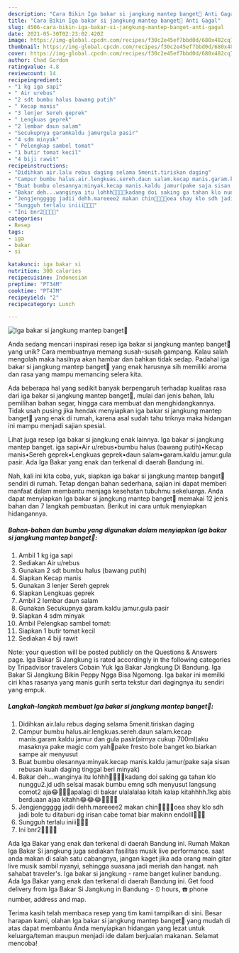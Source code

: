 ```yaml
---
description: "Cara Bikin Iga bakar si jangkung mantep banget🤤 Anti Gagal"
title: "Cara Bikin Iga bakar si jangkung mantep banget🤤 Anti Gagal"
slug: 4506-cara-bikin-iga-bakar-si-jangkung-mantep-banget-anti-gagal
date: 2021-05-30T02:23:02.420Z
image: https://img-global.cpcdn.com/recipes/f30c2e45ef7bbd0d/680x482cq70/iga-bakar-si-jangkung-mantep-banget🤤-foto-resep-utama.jpg
thumbnail: https://img-global.cpcdn.com/recipes/f30c2e45ef7bbd0d/680x482cq70/iga-bakar-si-jangkung-mantep-banget🤤-foto-resep-utama.jpg
cover: https://img-global.cpcdn.com/recipes/f30c2e45ef7bbd0d/680x482cq70/iga-bakar-si-jangkung-mantep-banget🤤-foto-resep-utama.jpg
author: Chad Gordon
ratingvalue: 4.8
reviewcount: 14
recipeingredient:
- "1 kg iga sapi"
- " Air urebus"
- "2 sdt bumbu halus bawang putih"
- " Kecap manis"
- "3 lenjer Sereh geprek"
- " Lengkuas geprek"
- "2 lembar daun salam"
- "Secukupnya garamkaldu jamurgula pasir"
- "4 sdm minyak"
- " Pelengkap sambel tomat"
- "1 butir tomat kecil"
- "4 biji rawit"
recipeinstructions:
- "Didihkan air.lalu rebus daging selama 5menit.tiriskan daging"
- "Campur bumbu halus.air.lengkuas.sereh.daun salam.kecap manis.garam.kaldu jamur dan gula pasir(airnya cukup 700ml)aku masaknya pake magic com yah🤭pake fresto bole banget ko.biarkan sampe air menyusut"
- "Buat bumbu olesannya:minyak.kecap manis.kaldu jamur(pake saja sisan rebusan kuah daging tinggal beri minyak)"
- "Bakar deh...wanginya itu lohhh🤤🤤🤤🤤kadang doi saking ga tahan klo nunggu2.jd udh selsai masak bumbu emng sdh menyusut langsung comot2 aja😂🤭🤭🤭apalagi di bakar ulalalalaa kitah kalap kitahhhh.1kg abis berduaan ajaa kitahh😂😂😂🤤🤤🤤🤤"
- "Jengjenggggg jadii dehh.mareeee2 makan chin🤤🤤🤤🤤oea shay klo sdh jadi bole tu ditaburi dg irisan cabe tomat biar makinn endolll🤤🤤🤤"
- "Sungguh terlalu iniii🤤🤤🤤"
- "Ini bnr2🤤🤤🤤🤤"
categories:
- Resep
tags:
- iga
- bakar
- si

katakunci: iga bakar si 
nutrition: 300 calories
recipecuisine: Indonesian
preptime: "PT34M"
cooktime: "PT47M"
recipeyield: "2"
recipecategory: Lunch

---
```



![Iga bakar si jangkung mantep banget🤤](https://img-global.cpcdn.com/recipes/f30c2e45ef7bbd0d/680x482cq70/iga-bakar-si-jangkung-mantep-banget🤤-foto-resep-utama.jpg)

Anda sedang mencari inspirasi resep iga bakar si jangkung mantep banget🤤 yang unik? Cara membuatnya memang susah-susah gampang. Kalau salah mengolah maka hasilnya akan hambar dan bahkan tidak sedap. Padahal iga bakar si jangkung mantep banget🤤 yang enak harusnya sih memiliki aroma dan rasa yang mampu memancing selera kita.

Ada beberapa hal yang sedikit banyak berpengaruh terhadap kualitas rasa dari iga bakar si jangkung mantep banget🤤, mulai dari jenis bahan, lalu pemilihan bahan segar, hingga cara membuat dan menghidangkannya. Tidak usah pusing jika hendak menyiapkan iga bakar si jangkung mantep banget🤤 yang enak di rumah, karena asal sudah tahu triknya maka hidangan ini mampu menjadi sajian spesial.

Lihat juga resep Iga bakar si jangkung enak lainnya. Iga bakar si jangkung mantep banget. iga sapi•Air u/rebus•bumbu halus (bawang putih)•Kecap manis•Sereh geprek•Lengkuas geprek•daun salam•garam.kaldu jamur.gula pasir. Ada Iga Bakar yang enak dan terkenal di daerah Bandung ini.


Nah, kali ini kita coba, yuk, siapkan iga bakar si jangkung mantep banget🤤 sendiri di rumah. Tetap dengan bahan sederhana, sajian ini dapat memberi manfaat dalam membantu menjaga kesehatan tubuhmu sekeluarga. Anda dapat menyiapkan Iga bakar si jangkung mantep banget🤤 memakai 12 jenis bahan dan 7 langkah pembuatan. Berikut ini cara untuk menyiapkan hidangannya.

<!--inarticleads1-->

##### Bahan-bahan dan bumbu yang digunakan dalam menyiapkan Iga bakar si jangkung mantep banget🤤:

1. Ambil 1 kg iga sapi
1. Sediakan  Air u/rebus
1. Gunakan 2 sdt bumbu halus (bawang putih)
1. Siapkan  Kecap manis
1. Gunakan 3 lenjer Sereh geprek
1. Siapkan  Lengkuas geprek
1. Ambil 2 lembar daun salam
1. Gunakan Secukupnya garam.kaldu jamur.gula pasir
1. Siapkan 4 sdm minyak
1. Ambil  Pelengkap sambel tomat:
1. Siapkan 1 butir tomat kecil
1. Sediakan 4 biji rawit


Note: your question will be posted publicly on the Questions &amp; Answers page. Iga Bakar Si Jangkung is rated accordingly in the following categories by Tripadvisor travelers Cobain Yuk Iga Bakar Jangkung Di Bandung. Iga Bakar Si Jangkung Bikin Peppy Ngga Bisa Ngomong. Iga bakar ini memilki ciri khas rasanya yang manis gurih serta tekstur dari dagingnya itu sendiri yang empuk. 

<!--inarticleads2-->

##### Langkah-langkah membuat Iga bakar si jangkung mantep banget🤤:

1. Didihkan air.lalu rebus daging selama 5menit.tiriskan daging
1. Campur bumbu halus.air.lengkuas.sereh.daun salam.kecap manis.garam.kaldu jamur dan gula pasir(airnya cukup 700ml)aku masaknya pake magic com yah🤭pake fresto bole banget ko.biarkan sampe air menyusut
1. Buat bumbu olesannya:minyak.kecap manis.kaldu jamur(pake saja sisan rebusan kuah daging tinggal beri minyak)
1. Bakar deh...wanginya itu lohhh🤤🤤🤤🤤kadang doi saking ga tahan klo nunggu2.jd udh selsai masak bumbu emng sdh menyusut langsung comot2 aja😂🤭🤭🤭apalagi di bakar ulalalalaa kitah kalap kitahhhh.1kg abis berduaan ajaa kitahh😂😂😂🤤🤤🤤🤤
1. Jengjenggggg jadii dehh.mareeee2 makan chin🤤🤤🤤🤤oea shay klo sdh jadi bole tu ditaburi dg irisan cabe tomat biar makinn endolll🤤🤤🤤
1. Sungguh terlalu iniii🤤🤤🤤
1. Ini bnr2🤤🤤🤤🤤


Ada Iga Bakar yang enak dan terkenal di daerah Bandung ini. Rumah Makan Iga Bakar Si jangkung juga sediakan fasilitas musik live performance. saat anda makan di salah satu cabangnya, jangan kaget jika ada orang main gitar live musik sambil nyanyi, sehingga suasana jadi meriah dan hangat. nah sahabat traveler&#39;s. Iga bakar si jangkung - rame banget kuliner bandung. Ada Iga Bakar yang enak dan terkenal di daerah Bandung ini. Get food delivery from Iga Bakar Si Jangkung in Bandung - ⏰ hours, ☎️ phone number, address and map. 

Terima kasih telah membaca resep yang tim kami tampilkan di sini. Besar harapan kami, olahan Iga bakar si jangkung mantep banget🤤 yang mudah di atas dapat membantu Anda menyiapkan hidangan yang lezat untuk keluarga/teman maupun menjadi ide dalam berjualan makanan. Selamat mencoba!
